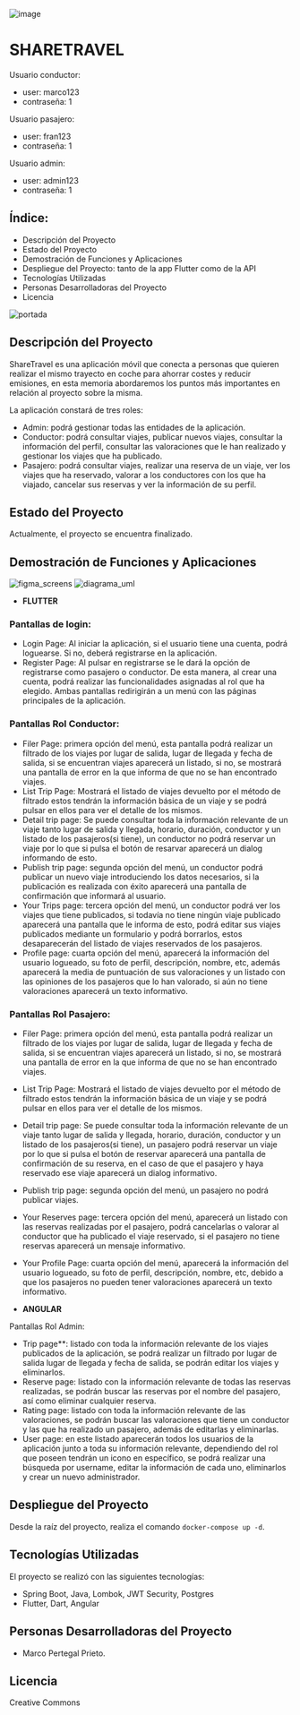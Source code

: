 ![image](https://github.com/MarcoPertegal/sharetravel-project/assets/122262025/2e790499-7ac7-4528-aa4a-ff922471be5f)


# SHARETRAVEL

Usuario conductor: 
- user: marco123
- contraseña: 1
  
Usuario pasajero:
- user: fran123
- contraseña: 1

Usuario admin:
- user: admin123
- contraseña: 1
  
## Índice:
- Descripción del Proyecto
- Estado del Proyecto
- Demostración de Funciones y Aplicaciones
- Despliegue del Proyecto: tanto de la app Flutter como de la API
- Tecnologías Utilizadas
- Personas Desarrolladoras del Proyecto
- Licencia


![portada](https://github.com/MarcoPertegal/sharetravel-project/assets/122262025/b142cae7-8e4a-4c5b-b028-86a1b5387b9d)
## Descripción del Proyecto
ShareTravel es una aplicación móvil que conecta a personas que quieren realizar el mismo trayecto en coche para ahorrar costes y reducir emisiones, en esta memoria abordaremos los puntos más importantes en relación al proyecto sobre la misma.

La aplicación constará de tres roles:
- Admin: podrá gestionar todas las entidades de la aplicación.
- Conductor: podrá consultar viajes, publicar nuevos viajes, consultar la información del perfil, consultar las valoraciones que le han realizado y gestionar los viajes que ha publicado.
- Pasajero: podrá consultar viajes, realizar una reserva de un viaje, ver los viajes que ha reservado, valorar a los conductores con los que ha viajado, cancelar sus reservas y ver la información de su perfil.

## Estado del Proyecto
Actualmente, el proyecto se encuentra finalizado.

## Demostración de Funciones y Aplicaciones
![figma_screens](https://github.com/MarcoPertegal/sharetravel-project/assets/122262025/9f128798-5d32-4f46-934e-dd80da96f205)
![diagrama_uml](https://github.com/MarcoPertegal/sharetravel-project/assets/122262025/5d0cd220-9c2c-46e6-a26d-16fb4643b442)

- **FLUTTER**

### Pantallas de login:
- Login Page: Al iniciar la aplicación, si el usuario tiene una cuenta, podrá loguearse. Si no, deberá registrarse en la aplicación.
- Register Page: Al pulsar en registrarse se le dará la opción de registrarse como pasajero o conductor. De esta manera, al crear una cuenta, podrá realizar las funcionalidades asignadas al rol que ha elegido. 
    Ambas pantallas redirigirán a un menú con las páginas principales de la aplicación.

### Pantallas Rol Conductor:
- Filer Page: primera opción del menú, esta pantalla podrá realizar un filtrado de los viajes por lugar de salida, lugar de llegada y fecha de salida, si se encuentran viajes aparecerá un listado, si no, se mostrará una pantalla de error en la que informa de que no se han encontrado viajes.
- List Trip Page: Mostrará el listado de viajes devuelto por el método de filtrado estos tendrán la información básica de un viaje y se podrá pulsar en ellos para ver el detalle de los mismos.
- Detail trip page: Se puede consultar toda la información relevante de un viaje tanto lugar de salida y llegada, horario, duración, conductor y un listado de los pasajeros(si tiene), un conductor no podrá reservar un viaje por lo que si pulsa el botón de resarvar aparecerá un dialog informando de esto.
- Publish trip page: segunda opción del menú, un conductor podrá publicar un nuevo viaje introduciendo los datos necesarios, si la publicación es realizada con éxito aparecerá una pantalla de confirmación que informará al usuario.
- Your Trips page: tercera opción del menú, un conductor podrá ver los viajes que tiene publicados, si todavía no tiene ningún viaje publicado aparecerá una pantalla que le informa de esto, podrá editar sus viajes publicados mediante un formulario y podrá borrarlos, estos desaparecerán del listado de viajes reservados de los pasajeros.
- Profile page: cuarta opción del menú, aparecerá la información del usuario logueado, su foto de perfil, descripción, nombre, etc, además aparecerá la media de puntuación de sus valoraciones y un listado con las opiniones de los pasajeros que lo han valorado, si aún no tiene valoraciones aparecerá un texto informativo.

### Pantallas Rol Pasajero:
- Filer Page: primera opción del menú, esta pantalla podrá realizar un filtrado de los viajes por lugar de salida, lugar de llegada y fecha de salida, si se encuentran viajes aparecerá un listado, si no, se mostrará una pantalla de error en la que informa de que no se han encontrado viajes.
- List Trip Page: Mostrará el listado de viajes devuelto por el método de filtrado estos tendrán la información básica de un viaje y se podrá pulsar en ellos para ver el detalle de los mismos.
- Detail trip page: Se puede consultar toda la información relevante de un viaje tanto lugar de salida y llegada, horario, duración, conductor y un listado de los pasajeros(si tiene), un pasajero podrá reservar un viaje por lo que si pulsa el botón de reservar aparecerá una pantalla de confirmación de su reserva, en el caso de que el pasajero y haya reservado ese viaje aparecerá un dialog informativo.
- Publish trip page: segunda opción del menú, un pasajero no podrá publicar viajes.
- Your Reserves page: tercera opción del menú, aparecerá un listado con  las reservas realizadas por el pasajero, podrá cancelarlas o valorar al conductor que ha publicado el viaje reservado, si el pasajero no tiene reservas aparecerá un mensaje informativo.
- Your Profile Page:  cuarta opción del menú, aparecerá la información del usuario logueado, su foto de perfil, descripción, nombre, etc, debido a que los pasajeros no pueden tener valoraciones aparecerá un texto informativo.

- **ANGULAR**

Pantallas Rol Admin:
- Trip page**: listado con toda la información relevante de los viajes publicados de la aplicación, se podrá realizar un filtrado por lugar de salida lugar de llegada y fecha de salida, se podrán editar los viajes y eliminarlos.
- Reserve page: listado con la información relevante de todas las reservas realizadas, se podrán buscar las reservas por el nombre del pasajero, así como eliminar cualquier reserva.
- Rating page: listado con toda la información relevante de las valoraciones, se podrán buscar las valoraciones que tiene un conductor y las que ha realizado un pasajero, además de editarlas y eliminarlas.
- User page: en este listado aparecerán todos los usuarios de la aplicación junto a toda su información relevante, dependiendo del rol que poseen tendrán un icono en específico, se podrá realizar una búsqueda por username, editar la información de cada uno, eliminarlos y crear un nuevo administrador.


## Despliegue del Proyecto
Desde la raíz del proyecto, realiza el comando `docker-compose up -d`.

## Tecnologías Utilizadas
El proyecto se realizó con las siguientes tecnologías:

- Spring Boot, Java, Lombok, JWT Security, Postgres
- Flutter, Dart, Angular

## Personas Desarrolladoras del Proyecto
- Marco Pertegal Prieto.

## Licencia
Creative Commons



